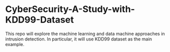 # CyberSecurity-A-Study-with-KDD99-Dataset
This repo will explore the machine learning and data machine approaches in intrusion detection. In particular, it will use KDD99 dataset as the main example.

